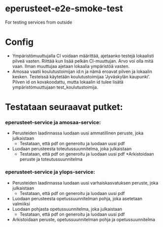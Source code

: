 # eperusteet-e2e-smoke-test
For testing services from outside

# Config
* Ympäristömuuttujalla CI voidaan määrittää, ajetaanko testejä lokaalisti pilveä vasten. Riittää kun lisää pelkän CI-muuttujan. Arvo voi olla mitä vaan. Ilman muuttujaa ajetaan lokaalia ympäristöä vasten.
* Amosaa vaatii koulutustoimijan id:n ja nämä eroavat pilven ja lokaalin kesken. Testeissä käytetään koulutustoimijaa 'Jyväskylän kaupunki'. Pilven id on kovakoodattu, mutta lokaalin id tulee lisätä ympäristömuuttujaan test_koulutustoimija.

# Testataan seuraavat putket:

### eperusteet-service ja amosaa-service:
* Perusteiden laadinnassa luodaan uusi ammatillinen peruste, joka julkaistaan
    * Testataan, että pdf on generoitu ja luodaan uusi pdf
* Luodaan perusteesta toteutussuunnitelma, joka julkaistaan
    * Testataan, että pdf on generoitu ja luodaan uusi pdf
*Arkistoidaan peruste ja toteutussuunnitelma

### eperusteet-service ja ylops-service:
* Perusteiden laadinnassa luodaan uusi varhaiskasvatuksen peruste, joka julkaistaan
    * Testataan, että pdf on generoitu ja luodaan uusi pdf
* Luodaan perusteesta opetussuunnitelman pohja, joka asetetaan valmiiksi
* Luodaan pohjasta opetussuunnitelma, joka julkaistaan
    * Testataan, että pdf on generoitu ja luodaan uusi pdf
* Arkistoidaan peruste, opetussuunnitelman pohja ja opetussuunnitelma
